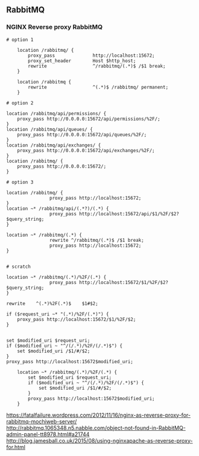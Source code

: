 ## RabbitMQ

### NGINX Reverse proxy RabbitMQ

```
# option 1

    location /rabbitmq/ {
        proxy_pass              http://localhost:15672;
        proxy_set_header        Host $http_host;
        rewrite                 ^/rabbitmq/(.*)$ /$1 break;
    }

    location /rabbitmq {
        rewrite                 ^(.*)$ /rabbitmq/ permanent;
    }
    
# option 2  

location /rabbitmq/api/permissions/ {
    proxy_pass http://0.0.0.0:15672/api/permissions/%2F/;
}
location /rabbitmq/api/queues/ {
    proxy_pass http://0.0.0.0:15672/api/queues/%2F/;
}
location /rabbitmq/api/exchanges/ {
    proxy_pass http://0.0.0.0:15672/api/exchanges/%2F/;
}
location /rabbitmq/ {
    proxy_pass http://0.0.0.0:15672/;
}

# option 3

location /rabbitmq/ {
                proxy_pass http://localhost:15672;
}
location ~* /rabbitmq/api/(.*?)/(.*) {
                proxy_pass http://localhost:15672/api/$1/%2F/$2?$query_string;
}

location ~* /rabbitmq/(.*) {
                rewrite ^/rabbitmq/(.*)$ /$1 break;
                proxy_pass http://localhost:15672;
}


# scratch

location ~* /rabbitmq/(.*)/%2F/(.*) {
                proxy_pass http://localhost:15672/$1/%2F/$2?$query_string;
}

rewrite    ^(.*)%2F(.*)$    $1#$2;

if ($request_uri ~* "(.*)/%2F/(.*)") {
    proxy_pass http://localhost:15672/$1/%2F/$2;
}


set $modified_uri $request_uri;
if ($modified_uri ~ "^/(/.*)/%2F/(/.*)$") {
    set $modified_uri /$1/#/$2;
}
proxy_pass http://localhost:15672$modified_uri;

    location ~* /rabbitmq/(.*)/%2F/(.*) {
        set $modified_uri $request_uri;
        if ($modified_uri ~ "^/(/.*)/%2F/(/.*)$") {
            set $modified_uri /$1/#/$2;
        }
        proxy_pass http://localhost:15672$modified_uri;
    }
```

https://fatalfailure.wordpress.com/2012/11/16/nginx-as-reverse-proxy-for-rabbitmq-mochiweb-server/
http://rabbitmq.1065348.n5.nabble.com/object-not-found-in-RabbitMQ-admin-panel-tt8978.html#a21744
http://blog.jamesball.co.uk/2015/08/using-nginxapache-as-reverse-proxy-for.html
